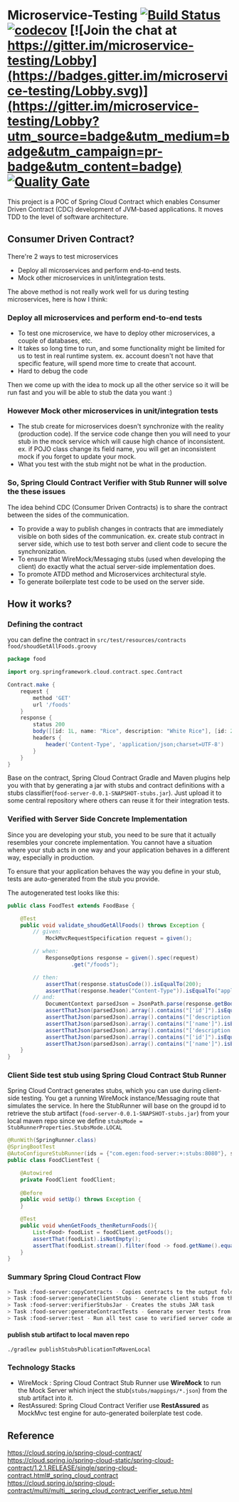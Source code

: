 # Microservice-Testing [![Build Status](https://travis-ci.com/Dovchiproeng/microservice-testing.svg?branch=master)](https://travis-ci.com/Dovchiproeng/microservice-testing) [![codecov](https://codecov.io/gh/Dovchiproeng/microservice-testing/branch/master/graph/badge.svg)](https://codecov.io/gh/Dovchiproeng/microservice-testing) [![Join the chat at https://gitter.im/microservice-testing/Lobby](https://badges.gitter.im/microservice-testing/Lobby.svg)](https://gitter.im/microservice-testing/Lobby?utm_source=badge&utm_medium=badge&utm_campaign=pr-badge&utm_content=badge) [![Quality Gate](https://sonarcloud.io/api/project_badges/measure?project=Dovchiproeng_microservice-testing&metric=alert_status)](https://sonarcloud.io/dashboard?id=Dovchiproeng_microservice-testing)
This project is a POC of Spring Cloud Contract which enables Consumer Driven Contract (CDC) development of JVM-based applications. It moves TDD to the level of software architecture.

## Consumer Driven Contract?
There're 2 ways to test microservices 
* Deploy all microservices and perform end-to-end tests.
* Mock other microservices in unit/integration tests.

The above method is not really work well for us during testing microservices, here is how I think:

### Deploy all microservices and perform end-to-end tests
* To test one microservice, we have to deploy other microservices, a couple of databases, etc.
* It takes so long time to run, and some functionality might be limited for us to test in real runtime system. ex. account doesn't not have that specific feature, will spend more time to create that account.
* Hard to debug the code

Then we come up with the idea to mock up all the other service so it will be run fast and you will be able to stub the data you want :)

### However Mock other microservices in unit/integration tests
* The stub create for microservices doesn't synchronize with the reality (production code). If the service code change then you will need to your stub in the mock service which will cause high chance of inconsistent. ex. if POJO class change its field name, you will get an inconsistent mock if you forget to update your mock.
* What you test with the stub might not be what in the production.

### So, Spring Clould Contract Verifier with Stub Runner will solve the these issues
The idea behind CDC (Consumer Driven Contracts) is to share the contract between the sides of the communication.
* To provide a way to publish changes in contracts that are immediately visible on both sides of the communication. ex. create stub contract in server side, which use to test both server and client code to secure the synchronization. 
* To ensure that WireMock/Messaging stubs (used when developing the client) do exactly what the actual server-side implementation does.
* To promote ATDD method and Microservices architectural style.
* To generate boilerplate test code to be used on the server side.

## How it works?
### Defining the contract
you can define the contract in `src/test/resources/contracts`  
`food/shoudGetAllFoods.groovy`
```groovy
package food

import org.springframework.cloud.contract.spec.Contract

Contract.make {
    request {
        method 'GET'
        url '/foods'
    }
    response {
        status 200
        body([[id: 1L, name: "Rice", description: "White Rice"], [id: 2L, name: "Fried Rice", description: "Premium Rice"]])
        headers {
            header('Content-Type', 'application/json;charset=UTF-8')
        }
    }
}
```
Base on the contract, Spring Cloud Contract Gradle and Maven plugins help you with that by generating a jar with stubs and contract definitions with a stubs classifier(`food-server-0.0.1-SNAPSHOT-stubs.jar`). Just upload it to some central repository where others can reuse it for their integration tests.
### Verified with Server Side Concrete Implementation
Since you are developing your stub, you need to be sure that it actually resembles your concrete implementation. You cannot have a situation where your stub acts in one way and your application behaves in a different way, especially in production.

To ensure that your application behaves the way you define in your stub, tests are auto-generated from the stub you provide.

The autogenerated test looks like this:
```java
public class FoodTest extends FoodBase {

	@Test
	public void validate_shoudGetAllFoods() throws Exception {
		// given:
			MockMvcRequestSpecification request = given();

		// when:
			ResponseOptions response = given().spec(request)
					.get("/foods");

		// then:
			assertThat(response.statusCode()).isEqualTo(200);
			assertThat(response.header("Content-Type")).isEqualTo("application/json;charset=UTF-8");
		// and:
			DocumentContext parsedJson = JsonPath.parse(response.getBody().asString());
			assertThatJson(parsedJson).array().contains("['id']").isEqualTo(2L);
			assertThatJson(parsedJson).array().contains("['description']").isEqualTo("White Rice");
			assertThatJson(parsedJson).array().contains("['name']").isEqualTo("Fried Rice");
			assertThatJson(parsedJson).array().contains("['description']").isEqualTo("Premium Rice");
			assertThatJson(parsedJson).array().contains("['id']").isEqualTo(1L);
			assertThatJson(parsedJson).array().contains("['name']").isEqualTo("Rice");
	}
}
```

### Client Side test stub using Spring Cloud Contract Stub Runner
Spring Cloud Contract generates stubs, which you can use during client-side testing. You get a running WireMock instance/Messaging route that simulates the service. In here the StubRunner will base on the groupd id to retrieve the stub artifact (`food-server-0.0.1-SNAPSHOT-stubs.jar`) from your local maven repo since we define `stubsMode = StubRunnerProperties.StubsMode.LOCAL`
```java
@RunWith(SpringRunner.class)
@SpringBootTest
@AutoConfigureStubRunner(ids = {"com.egen:food-server:+:stubs:8080"}, stubsMode = StubRunnerProperties.StubsMode.LOCAL)
public class FoodClientTest {

    @Autowired
    private FoodClient foodClient;
    
    @Before
    public void setUp() throws Exception {
    }

    @Test
    public void whenGetFoods_thenReturnFoods(){
        List<Food> foodList = foodClient.getFoods();
        assertThat(foodList).isNotEmpty();
        assertThat(foodList.stream().filter(food -> food.getName().equals("Rice")).count()).isEqualTo(1);
    }
}
```
### Summary Spring Cloud Contract Flow
```bash
> Task :food-server:copyContracts - Copies contracts to the output folder
> Task :food-server:generateClientStubs - Generate client stubs from the contracts (stubs/mappings/)
> Task :food-server:verifierStubsJar - Creates the stubs JAR task
> Task :food-server:generateContractTests - Generate server tests from the contracts
> Task :food-server:test - Run all test case to verified server code and stubs
```
#### publish stub artifact to local maven repo
```
./gradlew publishStubsPublicationToMavenLocal
```
### Technology Stacks
* WireMock : Spring Cloud Contract Stub Runner use **WireMock** to run the Mock Server which inject the stub(`stubs/mappings/*.json`) from the stub artifact into it.
* RestAssured: Spring Cloud Contract Verifier use **RestAssured** as MockMvc test engine for auto-generated boilerplate test code.

## Reference
https://cloud.spring.io/spring-cloud-contract/  
https://cloud.spring.io/spring-cloud-static/spring-cloud-contract/1.2.1.RELEASE/single/spring-cloud-contract.html#_spring_cloud_contract  
https://cloud.spring.io/spring-cloud-contract/multi/multi__spring_cloud_contract_verifier_setup.html
